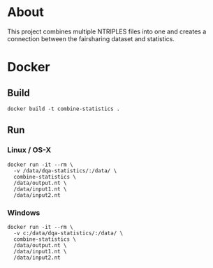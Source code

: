 # About
This project combines multiple NTRIPLES files into one and creates a connection between the fairsharing dataset and statistics.
# Docker
## Build
```
docker build -t combine-statistics .
```
## Run
### Linux / OS-X
```
docker run -it --rm \
  -v /data/dqa-statistics/:/data/ \
  combine-statistics \
  /data/output.nt \
  /data/input1.nt \
  /data/input2.nt 
```
### Windows
```
docker run -it --rm \
  -v c:/data/dqa-statistics/:/data/ \
  combine-statistics \
  /data/output.nt \
  /data/input1.nt \
  /data/input2.nt 
```
